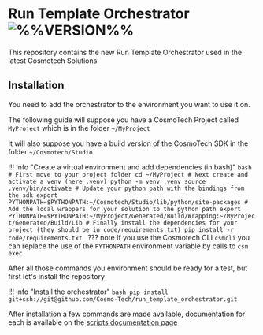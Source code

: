 # Run Template Orchestrator ![%%VERSION%%](https://img.shields.io/badge/%%VERSION%%-2e303e?style=for-the-badge)

This repository contains the new Run Template Orchestrator used in the latest Cosmotech Solutions

## Installation

You need to add the orchestrator to the environment you want to use it on.

The following guide will suppose you have a CosmoTech Project called `MyProject` which is in the folder `~/MyProject`

It will also suppose you have a build version of the CosmoTech SDK in the folder `~/Cosmotech/Studio`

!!! info "Create a virtual environment and add dependencies (in bash)"
    ```bash
    # First move to your project folder
    cd ~/MyProject
    # Next create and activate a venv (here .venv)
    python -m venv .venv
    source .venv/bin/activate
    # Update your python path with the bindings from the sdk
    export PYTHONPATH=$PYTHONPATH:~/Cosmotech/Studio/lib/python/site-packages
    # Add the local wrappers for your solution to the python path
    export PYTHONPATH=$PYTHONPATH:~/MyProject/Generated/Build/Wrapping:~/MyProject/Generated/Build/Lib
    # Finally install the dependencies for your project (they should be in code/requirements.txt)
    pip install -r code/requirements.txt
    ``` 
    ??? note
        If you use the Cosmotech CLI `csmcli` you can replace the use of the `PYTHONPATH` environment variable by calls to `csm exec`

After all those commands you environment should be ready for a test, but first let's install the repository

!!! info "Install the orchestrator"
    ```bash
    pip install git+ssh://git@github.com/Cosmo-Tech/run_template_orchestrator.git
    ```

After installation a few commands are made available, documentation for each is available on the [scripts documentation page](./scripts)
